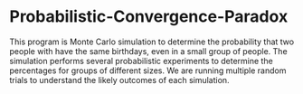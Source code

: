 # Probabilistic-Convergence-Paradox
This program is Monte Carlo simulation to determine the probability that two people with have the same birthdays, even in a small group of people. The simulation performs several probabilistic experiments to determine the percentages for groups of different sizes. We are running multiple random trials to understand the likely outcomes of each simulation. 

